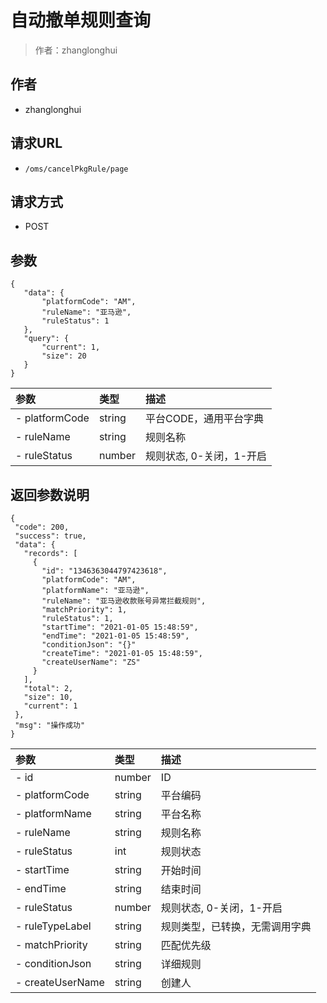 # 自动撤单规则查询

> 作者：zhanglonghui

## 作者
- zhanglonghui

## 请求URL
- ` /oms/cancelPkgRule/page `
  
## 请求方式
- POST 

## 参数

 ``` 
 {
 	"data": {
		"platformCode": "AM",
		"ruleName": "亚马逊",
		"ruleStatus": 1
	},
    "query": {
        "current": 1,
        "size": 20
    }
} 

 ```

|参数|类型|描述|
|:-------|:-------|:-------|
| - platformCode |string  | 平台CODE，通用平台字典 |
| - ruleName |string  | 规则名称 |
| - ruleStatus |number  | 规则状态, 0-关闭，1-开启 |

## 返回参数说明 

 ``` 
 {
  "code": 200,
  "success": true,
  "data": {
    "records": [
      {
        "id": "1346363044797423618",
		"platformCode": "AM",
		"platformName": "亚马逊",
		"ruleName": "亚马逊收款账号异常拦截规则",
		"matchPriority": 1,
		"ruleStatus": 1,
		"startTime": "2021-01-05 15:48:59",
		"endTime": "2021-01-05 15:48:59",
        "conditionJson": "{}"
		"createTime": "2021-01-05 15:48:59",
		"createUserName": "ZS"
      }
    ],
    "total": 2,
    "size": 10,
    "current": 1
  },
  "msg": "操作成功"
} 

 ```


|参数|类型|描述|
|:-------|:-------|:-------|
| - id |number  | ID |
| - platformCode |string  | 平台编码|
| - platformName |string  | 平台名称 |
| - ruleName |string  | 规则名称 |
| - ruleStatus |int  | 规则状态 |
| - startTime |string  | 开始时间 |
| - endTime |string  | 结束时间 |
| - ruleStatus |number  | 规则状态, 0-关闭，1-开启 |
| - ruleTypeLabel |string  | 规则类型，已转换，无需调用字典 |
| - matchPriority |string  | 匹配优先级 |
| - conditionJson |string  | 详细规则 |
| - createUserName |string  | 创建人 |